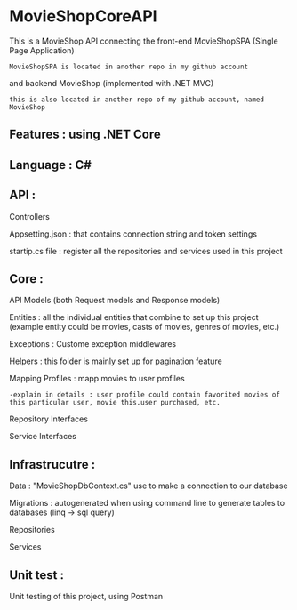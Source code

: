 # MovieShopCoreAPI
This is a MovieShop API connecting the front-end MovieShopSPA (Single Page Application) 

    MovieShopSPA is located in another repo in my github account
and backend MovieShop (implemented with .NET MVC) 

    this is also located in another repo of my github account, named MovieShop

## Features : using .NET Core
## Language : C#

## API : 
  Controllers
  
  Appsetting.json : that contains connection string and token settings
  
  startip.cs file : register all the repositories and services used in this project
  
## Core : 
  API Models (both Request models and Response models)
  
  Entities : all the individual entities that combine to set up this project (example entity could be movies, casts of movies, genres of movies, etc.)
  
  Exceptions : Custome exception middlewares
  
  Helpers : this folder is mainly set up for pagination feature
  
  Mapping Profiles : mapp movies to user profiles 
  
    -explain in details : user profile could contain favorited movies of this particular user, movie this.user purchased, etc.
    
  Repository Interfaces
  
  Service Interfaces
 
## Infrastrucutre :
  Data : "MovieShopDbContext.cs" use to make a connection to our database
  
  Migrations : autogenerated when using command line to generate tables to databases (linq -> sql query)
  
  Repositories
  
  Services
  
## Unit test :
  Unit testing of this project, using Postman
